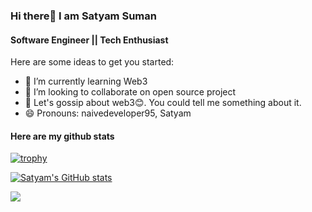 ### Hi there👋 I am Satyam Suman

#### Software Engineer || Tech Enthusiast

Here are some ideas to get you started:

- 🌱 I’m currently learning Web3
- 👯 I’m looking to collaborate on open source project
- 💬 Let's gossip about web3😊. You could tell me something about it. 
- 😄 Pronouns: naivedeveloper95, Satyam

#### Here are my github stats
[![trophy](https://github-profile-trophy.vercel.app/?username=naivedeveloper95)](https://github.com/ryo-ma/github-profile-trophy)

[![Satyam's GitHub stats](https://github-readme-stats.vercel.app/api?username=naivedeveloper95&count_private=true)](https://github-readme-stats.vercel.app/api?username=naivedeveloper95&count_private=true)

![](https://komarev.com/ghpvc/?username=naivedeveloper95)
